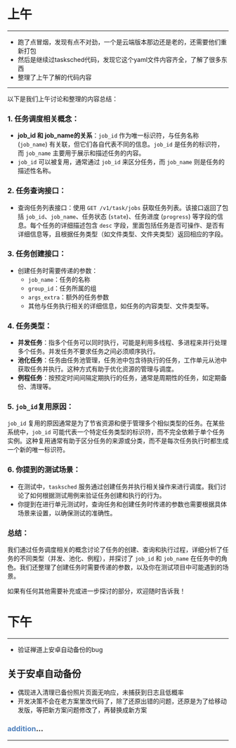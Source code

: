 
# 上午
---
- 跑了点冒烟，发现有点不对劲，一个是云端版本那边还是老的，还需要他们重新打包
- 然后是继续过tasksched代码，发现它这个yaml文件内容齐全，了解了很多东西
- 整理了上午了解的代码内容
---
以下是我们上午讨论和整理的内容总结：

### 1. **任务调度相关概念**：
- **job_id 和 job_name的关系**：`job_id` 作为唯一标识符，与任务名称 (`job_name`) 有关联，但它们各自代表不同的信息。`job_id` 是任务的标识符，而 `job_name` 主要用于展示和描述任务的内容。
- `job_id` 可以被复用，通常通过 `job_id` 来区分任务，而 `job_name` 则是任务的描述性名称。
  
### 2. **任务查询接口**：
- 查询任务列表接口：使用 `GET /v1/task/jobs` 获取任务列表。该接口返回了包括 `job_id`、`job_name`、任务状态 (`state`)、任务进度 (`progress`) 等字段的信息。每个任务的详细描述包含 `desc` 字段，里面包括任务是否可操作、是否有详细信息等，且根据任务类型（如文件类型、文件夹类型）返回相应的字段。

### 3. **任务创建接口**：
- 创建任务时需要传递的参数：
  - `job_name`：任务的名称
  - `group_id`：任务所属的组
  - `args_extra`：额外的任务参数
  - 其他与任务执行相关的详细信息，如任务的内容类型、文件类型等。

### 4. **任务类型**：
- **并发任务**：指多个任务可以同时执行，可能是利用多线程、多进程来并行处理多个任务。并发任务不要求任务之间必须顺序执行。
- **池化任务**：任务由任务池管理，任务池中包含待执行的任务，工作单元从池中获取任务并执行。这种方式有助于优化资源的管理与调度。
- **例程任务**：按预定时间间隔定期执行的任务，通常是周期性的任务，如定期备份、清理等。

### 5. **`job_id`复用原因**：
   `job_id` 复用的原因通常是为了节省资源和便于管理多个相似类型的任务。在某些系统中，`job_id` 可能代表一个特定任务类型的标识符，而不完全依赖于单个任务实例。这种复用通常有助于区分任务的来源或分类，而不是每次任务执行时都生成一个新的唯一标识符。

### 6. **你提到的测试场景**：
   - 在测试中，`tasksched` 服务通过创建任务并执行相关操作来进行调度。我们讨论了如何根据测试用例来验证任务创建和执行的行为。
   - 你提到在进行单元测试时，查询任务和创建任务时传递的参数也需要根据具体场景来设置，以确保测试的准确性。

### 总结：
我们通过任务调度相关的概念讨论了任务的创建、查询和执行过程，详细分析了任务的不同类型（并发、池化、例程），并探讨了 `job_id` 和 `job_name` 在任务中的角色。我们还整理了创建任务时需要传递的参数，以及你在测试项目中可能遇到的场景。

如果有任何其他需要补充或进一步探讨的部分，欢迎随时告诉我！

# 下午
---
- 验证禅道上安卓自动备份的bug
## 关于安卓自动备份

- 偶现进入清理已备份照片页面无响应，未捕获到日志且低概率
- 开发决策不会在老方案里改代码了，除了还原出错的问题，还原是为了给移动发版，等把新方案问题修改了，再替换成新方案

### <font color="#4f81bd">addition</font>...
---

